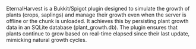 EternalHarvest is a Bukkit/Spigot plugin designed to simulate the growth of plants (crops, saplings) and manage their growth even when the server is offline or the chunk is unloaded. It achieves this by persisting plant growth data in an SQLite database (plant_growth.db). The plugin ensures that plants continue to grow based on real-time elapsed since their last update, mimicking natural growth cycles.
